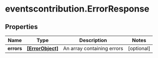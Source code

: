 # eventscontribution.ErrorResponse

## Properties

Name | Type | Description | Notes
------------ | ------------- | ------------- | -------------
**errors** | [**[ErrorObject]**](ErrorObject.md) | An array containing errors | [optional] 


